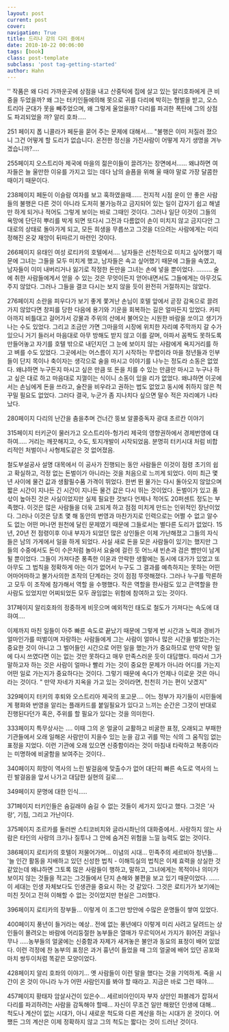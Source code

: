```yaml
---
layout: post
current: post
cover:  
navigation: True
title: 드리나 강의 다리 중에서
date: 2010-10-22 00:06:00
tags: [book]
class: post-template
subclass: 'post tag-getting-started'
author: Hahn
---
```


 '' 작품은 왜 다리 가까운곳에 상점을 내고 산중턱에 집에 살고 있는 알리호좌에게 큰 비중을 두었을까?
왜 그는 터키인들에의해 못으로 귀를 다리에 박히는 형벌을 받고, 오스트리아 군대가 못을 빼주었으며, 왜 그렇게 울었을까? 다리를 파괴한 폭탄에 그의 상점도 파괴되었을 까?
알리 호좌.....


251 페이지 
폽 니콜라가 페둔을 묻어 주는 문제에 대해서....
"불행은 이미 저질러 졌으니 그건 어떻게 할 도리가 없습니다. 온전한 정신을 가진사람이 어떻게 자기 생명을 겨누겠습니까?....

255페이지
오스트리아 제국에 마을의 젊은이들이 끌려가는 장면에서......
왜냐하면 여자들은 늘 울만한 이유를 가지고 있는 데다 남의 슬픔을 위해 울 때야 말로 가장 달콤한 때이기 때문이다.

238페이지
페둔이 이슬람 여자를 보고 혹하였을때......
전지적 시점
운이 안 좋은 사람들의 불행은 다른 것이 아니라 도저히 불가능하고 금지되어 있는 일이 갑자기 쉽고 해낼 만 하게 되거나 적어도 그렇게 보이는 바로 그때인 것이다. 그러나 일단 이것이 그들의 욕망에 단단히 뿌리를 박게 되면 또다시 그전과 다름없이 손이 미치지 않고 금지다안 그대로의 상태로 돌아가게 되고, 모든 희생을 무릅쓰고 그것을 더으려는 사람에게는 미리 정해진 온갖 재앙이 뒤따르기 마련인 것이다.

266페이지
유태인 여성 로티카의 호텔에서....
남자들은 선천적으로 미치고 싶어했기 때문에 그녀는 그들을 모두 미치게 했고, 남자들은 속고 싶어했기 때문에 그들을 속였고, 남자들이 이미 내버리거나 잃기로 작정한 돈만을 그녀는 손에 넣을 뿐이었다. ......... 술에 취한 사람들에게서 얻을 수 있는 것은 무엇이든지 얻어내면서도 그들에게는 아무것도 주지 않았다. 그러나 그들을 결코 다시는 보지 않을 듯이 완전히 거절하지는 않았다.

276페이지
 소란을 피우다가 보기 좋게 쫓겨난 손님이 호텔 앞에서 곧장 감옥으로 끌려가지 않았다면 창피를 당한 다음에 용기와 기운을 회복하는 길은 얼마든지 있었다. 카피아까지 비틀대고 걸어가서 강물과 주위의 산에서 불어오는 시원한 바람을 쏘이고 생기가 나는 수도 있었다. 그리고 조금만 가면 그마을의 시장에 위치한 자리예 주막까지 갈 수가 있으니 거기 들러서 마음대로 아무 방해도 받지 않고 이를 갈며, 아파서 꼼짝도 못하도록 만들어놓고 자기를 호텔 밖으로 내던지던 그 눈에 보이지 않는 사람에게 욕지거리를 하고 벼를 수도 있었다. 
 그곳에서는 어스름이 지기 시작하는 무렵이라 마을 청년들과 인부들이 단지 목이나 축이자는 생각으로 술을 마시고 이야기를 나누는 정도라 소동은 없었다. 왜냐하면 누구든지 마시고 싶은 만큼 또 돈을 치를 수 있는 만큼만 마시고 누구나 하고 싶은 대로 하고 마음대로 지껄이는 식이니 소동이 있을 리가 없었다. 왜냐하면 이곳에서는 손님에게 돈을 쓰라고, 술잔을 비우라고 권하는 법도 없었고 동시에 취하지 않은 척 꾸밀 필요도 없었다. 그러다 결국, 누군가 좀 지나치다 싶으면 말수 적은 자리예가 나타났다.  

280페이지
다리의 난간을 춤을추며 건너간 뚱보 알콜중독자 광대 초르칸 이야기

315페이지
터키군이 물러가고 오스트리아-헝가리 제국의 영향권하에서 경제번영에 대하여.....
거리는 깨끗해지고, 수도, 토지개발이 시작되었음. 분명히 터키시대 처럼 비합리적인 처벌이나 사형제도같은 것 없어졌음.

철도부설공사 설명 대목에서
이 공사가 진행되는 동안 사람들은 이것이 점령 초기의 쉽고 확실하고, 걱정 없는 돈벌이가 아니라는 것을 처음으로 느끼게 되었다. 이미 최근 몇 년 사이에 물건 값과 생활필수품 가격이 뛰었다. 한번 뛴 물가는 다시 돌아오지 않았으며 짧은 시간이 지나든 긴 시간이 지나든 물건 값은 다시 뛰는 것이었다. 돈벌이가 있고 품삯이 높아진 것은 사실이었지만 실제 필요한 것보다 언제나 적어도 20퍼센트 정도는 부족했다. 이것은 많은 사람들을 더욱 고되게 하고 점점 미치게 만드는 인위적인 장난이었다. 그러나 이것은 당초 몇 해 동안의 번영과 마찬가지로 인력으로는 어쩔 수 없고 알수도 없는 어떤 머나먼 원천에 달린 문제였기 때문에 그들로서는 별다른 도리가 없었다. 15년, 20년 전 점령이후 이내 부자가 되었던 많은 상인들은 이제 가난해졌고 그들의 자식들은 남의 가게에서 일을 하게 되었다. 사실 새로 돈을 모은 사람들이 있기는 했지만 그들의 수중에서도 돈이 수은처럼 놀아서 요술에 걸린 듯 어느새 빈손과 검은 뺨만이 남게 될 뿐이었다. 그들이 가져다준 풍족한 이윤과 안락한 생활에는 동시에 대가가 있었고 또 아무도 그 법칙을 정확하게 아는 이가 없어서 누구도 그 결과를 예측하지는 못하는 어떤 어마어마하고 불가사의한 조작의 단계라는 것이 점점 뚜렷해졌다. 그러나 누구를 막론하고 모두 이 조작에 참가해서 역할 을 수행했다. 작은 역할을 한사람도 있고 큰역할을 한 사람도 있었지만 어찌되었든 모두 끊임없는 위험에 참여하고 있는 것이다.  

317페이지
알리호좌의 정중하게 비웃으며 예외적인 태도로 철도가 가져다는 속도에 대햐여....

이제까지 마친 일들이 아주 빠른 속도로 끝났기 때문에 그렇게 번 시간과 노력과 경비가 얼마인가를 떠벌이며 자랑하는 사람들에게 그는 사람이 얼마나 많은 시간을 벌었는가는 중요한 것이 아니고 그 벌어들인 시간으로 어떤 일을 했는가가 중요하므로 만약 악한 일에 다시 쓰였다면 이는 없는 것만 못하다고 매우 만족스러운 듯이 대답했다. 따라서 그가 말하고자 하는 것은 사람이 얼마나 빨리 가는 것이 중요한 문제가 아니라 어디를 가는지 어떤 일로 가는지가 중요하다는 것이다. 그렇기 때문에 속다가 언제나 이로운 것은 아니라는 것이다.
" 만약 자네가 지옥을 가고 있는 것이라면, 천천히 가는 편이 낫겠지"

329페이지
터키의 후퇴와 오스트리아 제국의  포고문....
어느 정부가 자기들이 시민들에게 평화와 번영을 알리는 플래카드를 붙일필요가 있다고 느끼는 순간은 그것이 반대로 진행된다던가 혹은, 주위를 할 필요가 있다는 것을 의미한다. 

333페이지
특무상사는 .... 이때 그의 온 얼굴이 교활하고 비굴한 표정, 오래되고 부패한 기관들에서 오래 일해온 사람만이 지을수 있는 눈을 감고 귀를 막는 식의 그 움직임 없는 표정을 지었다. 이런 기관에 오래 있으면 신중함이라는 것이 마침내 타락하고 복종이라는 미명하에 비굴함을 보여주는 것이다.. 

340페이지
희망이 역사의 느린 발걸음에 맞출수가 없어 대단히 빠른 속도로 역사의 느린 발걸음을 앞서 나가고 대담한 실현의 길로....

349페이지 
문명에 대한 인식.....

371페이지
터키인들은 숨길래야 숨길 수 없는 것들이 세가지 있다고 했다. 그것은 '사랑', 기침, 그리고 가난이다. 

375페이지
조르카를 둘러싼 스티코비치와 글라시촤닌의 대화중에서..
사랑하지 않는 사람은 타인의 사랑의 크기나 질투나 그 안에 숨겨진 위험을 느낄 능력도 없는 것이다. 

386페이지
로티카의 호텔이 저물어가며...
이념의 시대... 민족주의 세르비아 청년들...
'늘 인간 활동을 지배하고 있던 신성한 법칙 - 이해득실의 법칙은 이제 효력을 상실한 것 같았는데 왜냐하면 그토록 많은 사람들이 행하고, 말하고, 그녀에게는 목적이나 의미가 보이지 않는 것들을 적고는 그것들에서 단지 손해와 불편을 보고 있기 때문이었다. ...... 이 세대는 인생 자체보다도 인생관을 중요시 하는 것 같았다. 그것은 로티가가 보기에는 미친 짓이고 전혀 이해할 수 없는 것이었지만 현실은 그러했다.  

396페이지
로티카의 장부들...
이렇게 이 조그만 방안에 수많은 운명들이 쌓여 있었다.

400페이지
풍년이 들거라는 예상..
전에 없는 풍년에다 이렇게 미리 사려고 달려드는 상인들이 몰려오는 바람에 어리둥절한 농부들은 열매가 무르익어서 가지가 휘어진 과일나무나 .....농부들의 얼굴에는 신중함과 자제가 새겨놓은 불안과 동요의 표정이 배어 있었다. 이런 걱정에 찬 농부의 표정은 과거 흉년이 들었을 때 그의 얼굴에 배어 있던 공포와 마치 쌍두이처럼 똑같은 모양이었다. 

428페이지
알리 호좌의 이야기...
옛 사람들이 이런 말을 했다는 것을 기억하게. 죽을 시간이 온 것이 아니라 누가 어떤 사람인지를 봐야 할 때라고. 지금은 바로 그런 때야....

457페이지
황태자 암살사건이 있은수... 
세르비아인이자 부자 상안인 파블레가 잡혀서 다리를 파괴하려는 사람을 감독해야 할때...
자신이 무조건 일만 해왔던 인생에 대해...
척도나 계산이 없는 시대가, 아니 새로운 척도와 다른 계산을 하는 시대가 온 것이다. 어쨌든 그의 계산은 이제 정확하지 않고 그의 척도는 짧다는 것이 드러난 것이다. 


